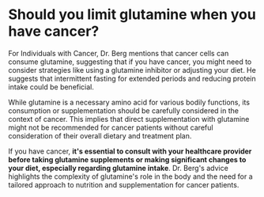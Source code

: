 # Should you limit glutamine when you have cancer?

For Individuals with Cancer, Dr. Berg mentions that cancer cells can consume glutamine, suggesting that if you have cancer, you might need to consider strategies like using a glutamine inhibitor or adjusting your diet. He suggests that intermittent fasting for extended periods and reducing protein intake could be beneficial.

While glutamine is a necessary amino acid for various bodily functions, its consumption or supplementation should be carefully considered in the context of cancer. This implies that direct supplementation with glutamine might not be recommended for cancer patients without careful consideration of their overall dietary and treatment plan.

If you have cancer, **it's essential to consult with your healthcare provider before taking glutamine supplements or making significant changes to your diet, especially regarding glutamine intake**. Dr. Berg's advice highlights the complexity of glutamine's role in the body and the need for a tailored approach to nutrition and supplementation for cancer patients.